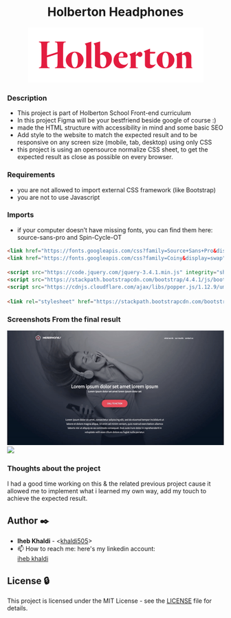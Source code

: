 <h1 align="center">Holberton Headphones</h1>

<p align="center">
  <img src='./readme_Media/Holbertonschool.png'></img>
</p>

### Description
- This project is part of Holberton School Front-end curriculum
- In this project Figma will be your bestfriend beside google of course :) 
- made the HTML structure with accessibility in mind and some basic SEO
- Add style to the website to match the expected result and to be responsive on any screen size (mobile, tab, desktop) using only CSS
- this project is using an opensource normalize CSS sheet, to get the expected result as close as possible on every browser.

### Requirements
- you are not allowed to import external CSS framework (like Bootstrap)
- you are not to use Javascript

### Imports
- if your computer doesn’t have missing fonts, you can find them here: source-sans-pro and Spin-Cycle-OT

```html
<link href="https://fonts.googleapis.com/css?family=Source+Sans+Pro&display=swap" rel="stylesheet">
<link href="https://fonts.googleapis.com/css?family=Coiny&display=swap" rel="stylesheet">

<script src="https://code.jquery.com/jquery-3.4.1.min.js" integrity="sha256-CSXorXvZcTkaix6Yvo6HppcZGetbYMGWSFlBw8HfCJo=" crossorigin="anonymous"></script>
<script src="https://stackpath.bootstrapcdn.com/bootstrap/4.4.1/js/bootstrap.min.js" integrity="sha384-wfSDF2E50Y2D1uUdj0O3uMBJnjuUD4Ih7YwaYd1iqfktj0Uod8GCExl3Og8ifwB6" crossorigin="anonymous"></script>
<script src="https://cdnjs.cloudflare.com/ajax/libs/popper.js/1.12.9/umd/popper.min.js" integrity="sha384-ApNbgh9B+Y1QKtv3Rn7W3mgPxhU9K/ScQsAP7hUibX39j7fakFPskvXusvfa0b4Q" crossorigin="anonymous"></script>

<link rel="stylesheet" href="https://stackpath.bootstrapcdn.com/bootstrap/4.4.1/css/bootstrap.min.css" integrity="sha384-Vkoo8x4CGsO3+Hhxv8T/Q5PaXtkKtu6ug5TOeNV6gBiFeWPGFN9MuhOf23Q9Ifjh" crossorigin="anonymous">

```

### Screenshots From the final result

![](./readme_Media/Headphone-Desk.gif)
![](./readme_Media/Headphone-Mob.gif)

### Thoughts about the project

I had a good time working on this & the related previous project
cause it allowed me to implement what i learned my own way, add my touch to achieve the expected result.

## Author :black_nib:

- **Iheb Khaldi** - <[khaldi505](https://github.com/khaldi505)>
- 📫 How to reach me: here's my linkedin account: <div class="LI-profile-badge"  data-version="v1" data-size="medium" data-locale="en_US" data-type="vertical" data-theme="dark" data-vanity="iheb-khaldi-a199b4193"><a class="LI-simple-link" href='https://tn.linkedin.com/in/iheb-khaldi-a199b4193?trk=profile-badge'>iheb khaldi</a></div>

## License :lock:

This project is licensed under the MIT License - see the [LICENSE](./LICENSE) file for details.
